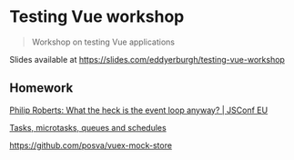 # Testing Vue workshop

> Workshop on testing Vue applications

Slides available at https://slides.com/eddyerburgh/testing-vue-workshop

## Homework

[Philip Roberts: What the heck is the event loop anyway? | JSConf EU](https://www.youtube.com/watch?v=8aGhZQkoFbQ&vl=en)

[Tasks, microtasks, queues and schedules](https://jakearchibald.com/2015/tasks-microtasks-queues-and-schedules/)

https://github.com/posva/vuex-mock-store
